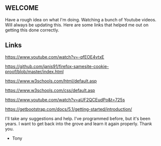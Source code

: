 WELCOME
---------
Have a rough idea on what I'm doing. Watching a bunch of Youtube videos. Will always be updating this. Here are some links that helped me out on getting this done correctly.

Links
-------
https://www.youtube.com/watch?v=-qfEOE4vtxE

https://github.com/janis91/firefox-samesite-cookie-proof/blob/master/index.html

https://www.w3schools.com/html/default.asp

https://www.w3schools.com/css/default.asp

https://www.youtube.com/watch?v=aUF2QCEudPo&t=725s

https://getbootstrap.com/docs/5.1/getting-started/introduction/


I'll take any suggestions and help. I've programmed before, but it's been years. I want to get back into the grove and learn it again properly. Thank you.

- Tony
